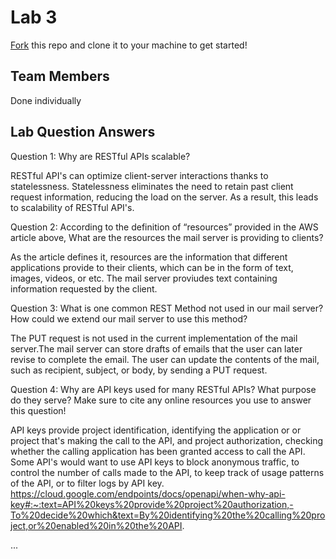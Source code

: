 # Lab 3
[Fork](https://docs.github.com/en/get-started/quickstart/fork-a-repo) this repo and clone it to your machine to get started!

## Team Members
Done individually

## Lab Question Answers

Question 1: Why are RESTful APIs scalable?

RESTful API's can optimize client-server interactions thanks to statelessness. Statelessness eliminates the 
need to retain past client request information, reducing the load on the server. As a result, this leads
to scalability of RESTful API's.


Question 2: According to the definition of “resources” provided in the AWS article above,
What are the resources the mail server is providing to clients?

As the article defines it, resources are the information that different applications provide to their clients,
which can be in the form of text, images, videos, or etc. The mail server proviudes text containing information
requested by the client.


Question 3: What is one common REST Method not used in our mail server? How could
we extend our mail server to use this method?

The PUT request is not used in the current implementation of the mail server.The mail server can store drafts 
of emails that the user can later revise to complete the email. The user can update the contents of the
mail, such as recipient, subject, or body, by sending a PUT request.

Question 4: Why are API keys used for many RESTful APIs? What purpose do they
serve? Make sure to cite any online resources you use to answer this question!

API keys provide project identification, identifying the application or 
or project that's making the call to the API, and project authorization, checking whether the calling 
application has been granted access to call the API. Some API's would want to use API keys to block anonymous
traffic, to control the number of calls made to the API, to keep track of usage patterns of the API, or
to filter logs by API key. 
https://cloud.google.com/endpoints/docs/openapi/when-why-api-key#:~:text=API%20keys%20provide%20project%20authorization,-To%20decide%20which&text=By%20identifying%20the%20calling%20project,or%20enabled%20in%20the%20API.  

...

